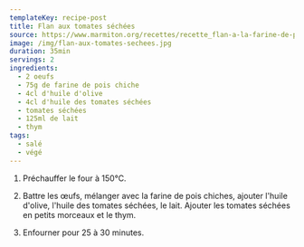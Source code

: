 ```yaml
---
templateKey: recipe-post
title: Flan aux tomates séchées
source: https://www.marmiton.org/recettes/recette_flan-a-la-farine-de-pois-chiches_38449.aspx
image: /img/flan-aux-tomates-sechees.jpg
duration: 35min
servings: 2
ingredients:
  - 2 oeufs
  - 75g de farine de pois chiche
  - 4cl d'huile d'olive
  - 4cl d'huile des tomates séchées
  - tomates séchées
  - 125ml de lait
  - thym
tags:
  - salé
  - végé
---
```

1. Préchauffer le four à 150°C.

2. Battre les œufs, mélanger avec la farine de pois chiches, ajouter l'huile d'olive, l'huile des tomates séchées, le lait. Ajouter les tomates séchées en petits morceaux et le thym.

3. Enfourner pour 25 à 30 minutes.

